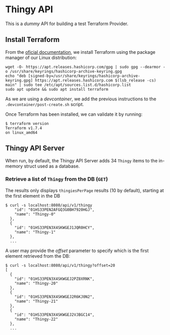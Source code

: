# Thingy API

This is a *dummy* API for building a test Terraform Provider.

## Install Terraform

From the [oficial documentation](https://developer.hashicorp.com/terraform/install), we install Terraform using the package manager of our Linux distribution:

```console
wget -O- https://apt.releases.hashicorp.com/gpg | sudo gpg --dearmor -o /usr/share/keyrings/hashicorp-archive-keyring.gpg
echo "deb [signed-by=/usr/share/keyrings/hashicorp-archive-keyring.gpg] https://apt.releases.hashicorp.com $(lsb_release -cs) main" | sudo tee /etc/apt/sources.list.d/hashicorp.list
sudo apt update && sudo apt install terraform
```

As we are using a *devcontainer*, we add the previous instructions to the `.devcontainer/post-create.sh` script.

Once Terraform has been installed, we can validate it by running:

```console
$ terraform version
Terraform v1.7.4
on linux_amd64
```

## Thingy API Server

When run, by default, the Thingy API Server adds 34 `Thingy` items to the in-memory struct used as a database.

### Retrieve a list of `Thingy` from the DB (`GET`)

The results only displays `thingiesPerPage` results (10 by default), starting at the first element in the DB

```console
$ curl -s localhost:8080/api/v1/thingy
    "id": "01HS33PEN2AFGQ3G0BH7920HGJ",
    "name": "Thingy-0"
  },
  {
    "id": "01HS33PEN3X4SKWGEJ1JQR0HCY",
    "name": "Thingy-1"
  },
  ...
```

A user may provide the *offset* parameter to specify which is the first element retrieved from the DB:

```console
$ curl -s localhost:8080/api/v1/thingy?offset=20
[
  {
    "id": "01HS33PEN3X4SKWGEJ2PZ8XRNK",
    "name": "Thingy-20"
  },
  {
    "id": "01HS33PEN3X4SKWGEJ2R6KJ0N2",
    "name": "Thingy-21"
  },
  {
    "id": "01HS33PEN3X4SKWGEJ2VJBGC14",
    "name": "Thingy-22"
  },
  ...
```

